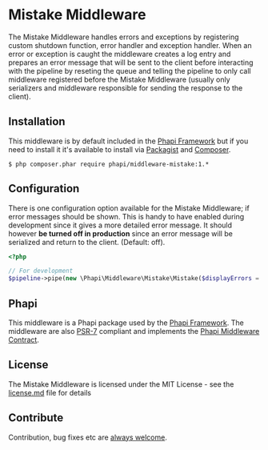 # Mistake Middleware
The Mistake Middleware handles errors and exceptions by registering custom shutdown function, error handler and exception handler. When an error or exception is caught the middleware creates a log entry and prepares an error message that will be sent to the client before interacting with the pipeline by reseting the queue and telling the pipeline to only call middleware registered before the Mistake Middleware (usually only serializers and middleware responsible for sending the response to the client).

## Installation
This middleware is by default included in the [Phapi Framework](https://github.com/phapi/phapi) but if you need to install it it's available to install via [Packagist](https://packagist.org) and [Composer](https://getcomposer.org).

```shell
$ php composer.phar require phapi/middleware-mistake:1.*
```

## Configuration
There is one configuration option available for the Mistake Middleware; if error messages should be shown. This is handy to have enabled during development since it gives a more detailed error message. It should however **be turned off in production** since an error message will be serialized and return to the client. (Default: off).

```php
<?php

// For development
$pipeline->pipe(new \Phapi\Middleware\Mistake\Mistake($displayErrors = false));

```

## Phapi
This middleware is a Phapi package used by the [Phapi Framework](https://github.com/phapi/phapi). The middleware are also [PSR-7](https://github.com/php-fig/http-message) compliant and implements the [Phapi Middleware Contract](https://github.com/phapi/contract).

## License
The Mistake Middleware is licensed under the MIT License - see the [license.md](https://github.com/phapi/middleware-mistake/blob/master/license.md) file for details

## Contribute
Contribution, bug fixes etc are [always welcome](https://github.com/phapi/middleware-mistake/issues/new).
